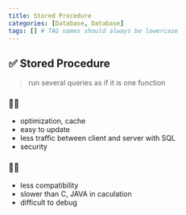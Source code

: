 ```yaml
---
title: Stored Procedure
categories: [Database, Database]
tags: [] # TAG names should always be lowercase
---
```


## ✅ Stored Procedure

> run several queries as if it is one function

### 👍🏻

- optimization, cache
- easy to update
- less traffic between client and server with SQL
- security

### 👎🏻

- less compatibility
- slower than C, JAVA in caculation
- difficult to debug
